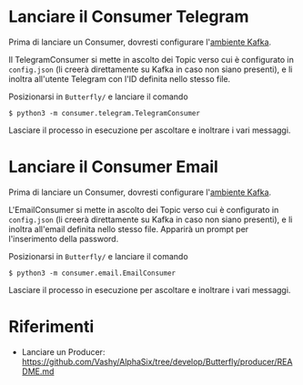 # Lanciare il Consumer Telegram

Prima di lanciare un Consumer, dovresti configurare l'[ambiente Kafka](https://github.com/Vashy/AlphaSix/tree/develop/Butterfly/README.md).

Il TelegramConsumer si mette in ascolto dei Topic verso cui è configurato in `config.json` (li creerà direttamente su Kafka in caso non siano presenti),
e li inoltra all'utente Telegram con l'ID definita nello stesso file.

Posizionarsi in `Butterfly/` e lanciare il comando

    $ python3 -m consumer.telegram.TelegramConsumer

Lasciare il processo in esecuzione per ascoltare e inoltrare i vari messaggi.

# Lanciare il Consumer Email

Prima di lanciare un Consumer, dovresti configurare l'[ambiente Kafka](https://github.com/Vashy/AlphaSix/tree/develop/Butterfly/README.md).

L'EmailConsumer si mette in ascolto dei Topic verso cui è configurato in `config.json` (li creerà direttamente su Kafka in caso non siano presenti),
e li inoltra all'email definita nello stesso file. Apparirà un prompt per l'inserimento della password.

Posizionarsi in `Butterfly/` e lanciare il comando

    $ python3 -m consumer.email.EmailConsumer

Lasciare il processo in esecuzione per ascoltare e inoltrare i vari messaggi.

# Riferimenti

* Lanciare un Producer:  
https://github.com/Vashy/AlphaSix/tree/develop/Butterfly/producer/README.md
